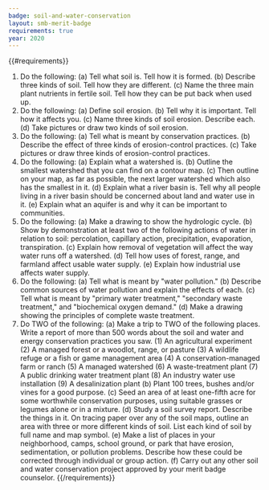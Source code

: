 ```yaml
---
badge: soil-and-water-conservation
layout: smb-merit-badge
requirements: true
year: 2020
---
```


{{#requirements}}
1. Do the following:
    (a) Tell what soil is. Tell how it is formed.
    (b) Describe three kinds of soil. Tell how they are different.
    (c) Name the three main plant nutrients in fertile soil. Tell how they can be put back when used up.
2. Do the following:
    (a) Define soil erosion.
    (b) Tell why it is important. Tell how it affects you.
    (c) Name three kinds of soil erosion. Describe each.
    (d) Take pictures or draw two kinds of soil erosion.
3. Do the following:
    (a) Tell what is meant by conservation practices.
    (b) Describe the effect of three kinds of erosion-control practices.
    (c) Take pictures or draw three kinds of erosion-control practices.
4. Do the following:
    (a) Explain what a watershed is.
    (b) Outline the smallest watershed that you can find on a contour map.
    (c) Then outline on your map, as far as possible, the next larger watershed which also has the smallest in it.
    (d) Explain what a river basin is. Tell why all people living in a river basin should be concerned about land and water use in it.
    (e) Explain what an aquifer is and why it can be important to communities.
5. Do the following:
    (a) Make a drawing to show the hydrologic cycle.
    (b) Show by demonstration at least two of the following actions of water in relation to soil: percolation, capillary action, precipitation, evaporation, transpiration.
    (c) Explain how removal of vegetation will affect the way water runs off a watershed.
    (d) Tell how uses of forest, range, and farmland affect usable water supply.
    (e) Explain how industrial use affects water supply.
6. Do the following:
    (a) Tell what is meant by "water pollution."
    (b) Describe common sources of water pollution and explain the effects of each.
    (c) Tell what is meant by "primary water treatment," "secondary waste treatment," and "biochemical oxygen demand."
    (d) Make a drawing showing the principles of complete waste treatment.
7. Do TWO of the following:
    (a) Make a trip to TWO of the following places. Write a report of more than 500 words about the soil and water and energy conservation practices you saw.
        (1) An agricultural experiment
        (2) A managed forest or a woodlot, range, or pasture
        (3) A wildlife refuge or a fish or game management area
        (4) A conservation-managed farm or ranch
        (5) A managed watershed
        (6) A waste-treatment plant
        (7) A public drinking water treatment plant
        (8) An industry water use installation
        (9) A desalinization plant
    (b) Plant 100 trees, bushes and/or vines for a good purpose.
    (c) Seed an area of at least one-fifth acre for some worthwhile conservation purposes, using suitable grasses or legumes alone or in a mixture.
    (d) Study a soil survey report. Describe the things in it. On tracing paper over any of the soil maps, outline an area with three or more different kinds of soil. List each kind of soil by full name and map symbol.
    (e) Make a list of places in your neighborhood, camps, school ground, or park that have erosion, sedimentation, or pollution problems. Describe how these could be corrected through individual or group action.
    (f) Carry out any other soil and water conservation project approved by your merit badge counselor.
{{/requirements}}
